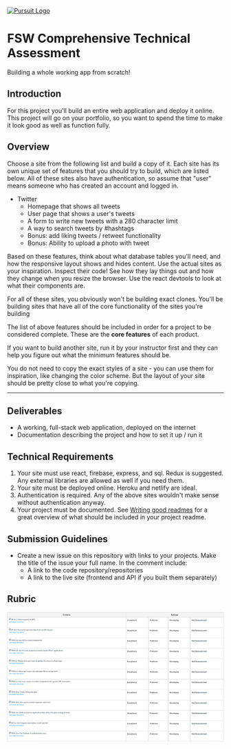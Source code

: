 [![Pursuit Logo](https://avatars1.githubusercontent.com/u/5825944?s=200&v=4)](https://pursuit.org)

# FSW Comprehensive Technical Assessment

Building a whole working app from scratch!

## Introduction

For this project you'll build an entire web application and deploy it online. This project will go on your portfolio, so you want to spend the time to make it look good as well as function fully.

## Overview

Choose a site from the following list and build a copy of it. Each site has its own unique set of features that you should try to build, which are listed below. All of these sites also have authentication, so assume that "user" means someone who has created an account and logged in.

- Twitter
  - Homepage that shows all tweets
  - User page that shows a user's tweets
  - A form to write new tweets with a 280 character limit
  - A way to search tweets by #hashtags
  - Bonus: add liking tweets / retweet functionality
  - Bonus: Ability to upload a photo with tweet
<!-- - Yelp
  - Homepage with a search/listing of categories
  - A search results page
  - A detail page for each business
  - A page where users can leave comments/reviews on a business
  - Bonus: a way for users to create new businesses
  - Bonus: a map to show locations of businesses -->
<!-- - Reddit
  - A homepage that shows posts from each subreddit 
  - Ability to create a new subreddit
  - A way to create a new post in a subreddit
  - Upvote/downvote system for posts
  - Bonus: Photo uploading with posts
  - Bonus: Subscribing to subreddits, which determines what content shows on the homepage
- Facebook -->
  <!-- - Homepage showing a news feed of all posts
  - Profile page showing a single person's posts
  - Ability to write on another user's "wall" (profile page)
  - Liking & sharing functionality 
  - Bonus: Facebook groups, where users can create and join groups, and create posts inside a group
  - Bonus: Photo uploading with posts
- Instagram
  - Homepage showing all posts
  - Ability to create a new post - with photo uploading capabilities 
  - Commenting on posts
  - Bonus: Search by hashtag
  - Bonus: Friending / following feature, which affects what shows on your homepage. -->

Based on these features, think about what database tables you'll need, and how the responsive layout shows and hides content. Use the actual sites as your inspiration. Inspect their code! See how they lay things out and how they change when you resize the browser. Use the react devtools to look at what their components are.

For all of these sites, you obviously won't be building exact clones. You'll be building sites that have all of the core functionality of the sites you're building

 The list of above features should be included in order for a project to be considered complete. These are the **core features** of each product.

If you want to build another site, run it by your instructor first and they can help you figure out what the minimum features should be.

You do not need to copy the exact styles of a site - you can use them for inspiration, like changing the color scheme. But the layout of your site should be pretty close to what you're copying.

---

## Deliverables

- A working, full-stack web application, deployed on the internet
- Documentation describing the project and how to set it up / run it

## Technical Requirements

1. Your site must use react, firebase, express, and sql. Redux is suggested. Any external libraries are allowed as well if you need them.
1. Your site must be deployed online. Heroku and netlify are ideal.
1. Authentication is required. Any of the above sites wouldn't make sense without authentication anyway.
1. Your project must be documented. See [Writing good readmes](https://github.com/joinpursuit/Pursuit-Core-Web/blob/master/projects/WritingGoodReadmes.md) for a great overview of what should be included in your project readme.

## Submission Guidelines

- Create a new issue on this repository with links to your projects. Make the title of the issue your full name. In the comment include:
  - A link to the code repository/repositories
  - A link to the live site (frontend and API if you built them separately)

## Rubric

![rubric](./rubric.png)
